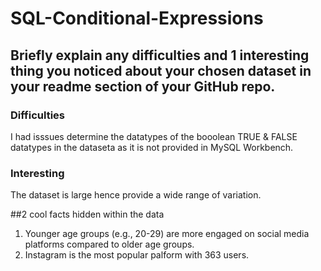 # SQL-Conditional-Expressions
## Briefly explain any difficulties and 1 interesting thing you noticed about your chosen dataset in your readme section of your GitHub repo.
### Difficulties
I had isssues determine the datatypes of the booolean TRUE & FALSE datatypes in the dataseta as it is not provided in MySQL Workbench.
### Interesting
The dataset is large hence provide a wide range of variation.

##2 cool facts hidden within the data
1. Younger age groups (e.g., 20-29) are more engaged on social media platforms compared to older age groups.
2. Instagram is the most popular palform with 363 users.
